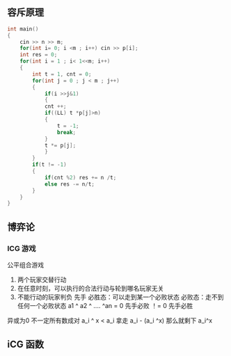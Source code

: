 ## 容斥原理

```c++
int main()
{
    cin >> n >> m;
    for(int i= 0; i <m ; i++) cin >> p[i];
    int res = 0;
    for(int i = 1 ; i< 1<<m; i++)
    {
        int t = 1, cnt = 0;
        for(int j = 0 ; j < m ; j++)
        {
            if(i >>j&1)
            {
            cnt ++;
            if((LL) t *p[j]>n)
            {
                t = -1;
                break;
            }
            t *= p[j];
            }
        }
        if(t != -1)
        {
            if(cnt %2) res += n /t;
            else res -= n/t;
        }
    }
}
```
## 博弈论
### ICG 游戏  
公平组合游戏
1. 两个玩家交替行动
2. 在任意时刻，可以执行的合法行动与轮到哪名玩家无关
3. 不能行动的玩家判负
先手 
必胜态：可以走到某一个必败状态
必败态：走不到任何一个必败状态
a1 ^ a2 ^ .... ^an = 0  先手必败
！= 0 先手必胜

异或为0 不一定所有数成对 
a_i ^ x < a_i  拿走 a_i - (a_i ^x)
那么就剩下 a_i^x 
## iCG 函数
